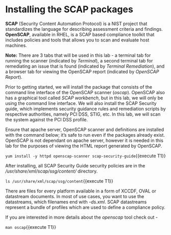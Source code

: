 # Installing the SCAP packages

**SCAP** (Security Content Automation Protocol) is a NIST project that standardizes the language for describing assessment criteria and findings. **OpenSCAP**, available in RHEL, is a SCAP based compliance toolkit that includes policies and tools that allows you to scan and evaluate host machines. 

__Note:__ There are 3 tabs that will be used in this lab - a terminal tab for running the scanner (indicated by *Terminal*), a second terminal tab for remediating an issue that is found (indicated by *Terminal Remediation*), and a browser tab for viewing the OpenSCAP report (indicated by *OpenSCAP Report*).

Prior to getting started, we will install the package that consists of the command line interface of the OpenSCAP scanner (*oscap*). OpenSCAP also has a graphical tool called *SCAP workbench*, but in this lab, we will only be using the command line interface. We will also install the SCAP Security guide, which implements security guidance rules and remediation scripts by respective authorities, namely PCI DSS, STIG, etc. In this lab, we will scan the system against the PCI DSS profile. 

Ensure that apache server, OpenSCAP scanner and definitions are installed with the command below; it’s safe to run even if the packages already exist. OpenSCAP is not dependant on apache server, however it is needed in this lab for the purposes of viewing the HTML report generated by OpenSCAP.

`yum install -y httpd openscap-scanner scap-security-guide`{{execute T1}}

After installing, all SCAP Security Guide security policies are in the */usr/share/xml/scap/ssg/content/* directory. 

`ls /usr/share/xml/scap/ssg/content`{{execute T1}}

There are files for every platform available in a form of XCCDF, OVAL or datastream documents. In most of use cases, you want to use the datastreams, which filenames end with *-ds.xml*. SCAP datastreams represent a bundle of profiles which are used to define a compliance policy.

If you are interested in more details about the *openscap* tool check out -

`man oscap`{{execute T1}}
